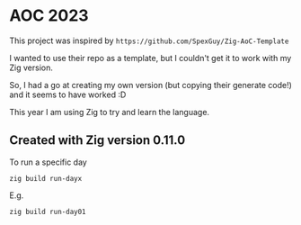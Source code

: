 # AOC 2023

This project was inspired by `https://github.com/SpexGuy/Zig-AoC-Template`

I wanted to use their repo as a template, but I couldn't get it to work with my Zig version.

So, I had a go at creating my own version (but copying their generate code!) and it seems to have worked :D

This year I am using Zig to try and learn the language.

## Created with Zig version 0.11.0

To run a specific day

`zig build run-dayx`

E.g.

`zig build run-day01`